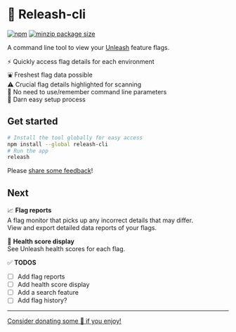 # 🎏 Releash-cli

[![npm](https://img.shields.io/npm/v/releash-cli?colorA=9792ed&colorB=fffaeb)](https://www.npmjs.com/package/releash-cli)
[![minzip package size](https://img.shields.io/bundlephobia/minzip/releash-cli?label=minzip%20size&colorA=9792ed&colorB=fffaeb)](https://bundlephobia.com/package/releash-cli)

A command line tool to view your [Unleash](https://www.getunleash.io/) feature flags.

⚡ Quickly access flag details for each environment<br>
⛲ Freshest flag data possible<br>
⚠️ Crucial flag details highlighted for scanning<br>
💭 No need to use/remember command line parameters<br>
🥰 Darn easy setup process

## Get started

```bash
# Install the tool globally for easy access
npm install --global releash-cli
# Run the app
releash
```

Please [share some feedback](https://github.com/ben-rogerson/releash-cli/discussions/new/choose)!

## Next

📈 **Flag reports**<br>
A flag monitor that picks up any incorrect details that may differ.<br>
View and export detailed data reports of your flags.

💊 **Health score display**<br>
See Unleash health scores for each flag.

✅ **TODOS**<br>

- [ ] Add flag reports
- [ ] Add health score display
- [ ] Add a search feature
- [ ] Add flag history?

---

[Consider donating some 🍕 if you enjoy!](https://www.buymeacoffee.com/benrogerson)
